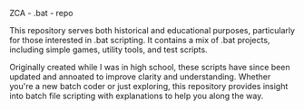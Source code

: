 ZCA - .bat - repo

This repository serves both historical and educational purposes, particularly for those interested in .bat scripting. It contains a mix of .bat projects, including simple games, utility tools, and test scripts. 

Originally created while I was in high school, these scripts have since been updated and annoated to improve clarity and understanding. Whether you're a new batch coder or just exploring, this repository provides insight into batch file scripting with explanations to help you along the way.
